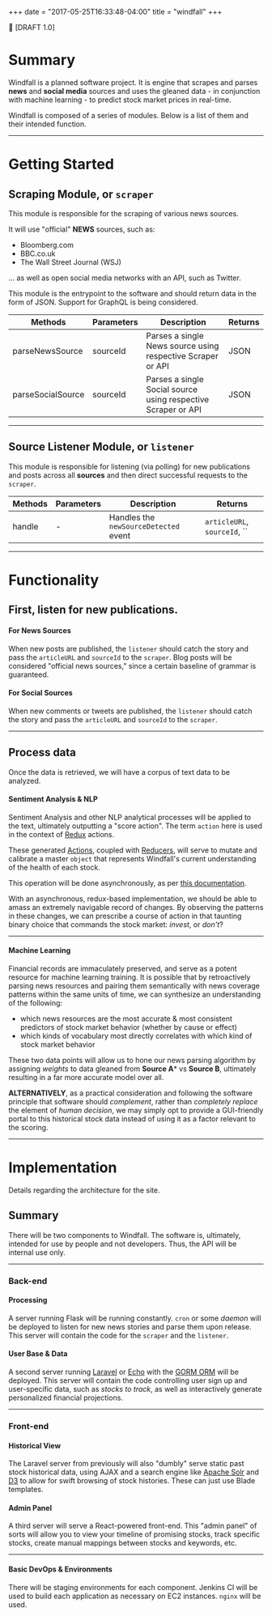 +++
date = "2017-05-25T16:33:48-04:00"
title = "windfall"
+++

:rotating_light: [DRAFT 1.0]

# Summary

Windfall is a planned software project. It is engine that scrapes and parses **news** and **social media** sources and uses the gleaned data - in conjunction with machine learning - to predict stock market prices in real-time.

Windfall is composed of a series of modules. Below is a list of them and their intended function.

---

# Getting Started

## Scraping Module, or `scraper`
This module is responsible for the scraping of various news sources.

It will use "official" **NEWS** sources, such as:
- Bloomberg.com
- BBC.co.uk
- The Wall Street Journal (WSJ)

... as well as open social media networks with an API, such as Twitter.

This module is the entrypoint to the software and should return data in the form of JSON. Support for GraphQL is being considered.

| Methods | Parameters | Description | Returns
|---|---|---|---|
| parseNewsSource | sourceId | Parses a single News source using respective Scraper or API| JSON
| parseSocialSource | sourceId | Parses a single Social source using respective Scraper or API| JSON

---

## Source Listener Module, or `listener`
This module is responsible for listening (via polling) for new publications and posts across all **sources** and then direct successful requests to the `scraper`. 

| Methods | Parameters | Description | Returns
|---|---|---|---|
| handle | - | Handles the `newSourceDetected` event | `articleURL`, `sourceId`, ``

---

# Functionality

## First, listen for new publications.

#### For News Sources
When new posts are published, the `listener` should catch the story and pass the `articleURL` and `sourceId` to the `scraper`. Blog posts will be considered "official news sources," since a certain baseline of grammar is guaranteed.

#### For Social Sources
When new comments or tweets are published, the `listener` should catch the story and pass the `articleURL` and `sourceId` to the `scraper`.

---

## Process data
Once the data is retrieved, we will have a corpus of text data to be analyzed.


#### Sentiment Analysis & NLP

Sentiment Analysis and other NLP analytical processes will be applied to the text, ultimately outputting a "score action". The term `action` here is used in the context of [Redux](http://redux.js.org/) actions. 

These generated [Actions](http://redux.js.org/docs/basics/Actions.html), coupled with [Reducers](http://redux.js.org/docs/basics/Reducers.html), will serve to mutate and calibrate a master `object` that represents Windfall's current understanding of the health of each stock.

This operation will be done asynchronously, as per [this documentation](http://redux.js.org/docs/advanced/AsyncActions.html).

With an asynchronous, redux-based implementation, we should be able to amass an extremely navigable record of changes. By observing the patterns in these changes, we can prescribe a course of action in that taunting binary choice that commands the stock market: *invest*, or *don't*?

--- 

#### Machine Learning

Financial records are immaculately preserved, and serve as a potent resource for machine learning training. It is possible that by retroactively parsing news resources and pairing them semantically with news coverage patterns within the same units of time, we can synthesize an understanding of the following:

- which news resources are the most accurate & most consistent predictors of stock market behavior (whether by cause or effect)
- which kinds of vocabulary most directly correlates with which kind of stock market behavior

These two data points will allow us to hone our news parsing algorithm by assigning *weights* to data gleaned from **Source A*** vs **Source B**, ultimately resulting in a far more accurate model over all.

**ALTERNATIVELY**, as a practical consideration and following the software principle that software should *complement*, rather than *completely replace* the element of *human decision*, we may simply opt to provide a GUI-friendly portal to this historical stock data instead of using it as a factor relevant to the scoring.

---

# Implementation

Details regarding the architecture for the site.

## Summary
There will be two components to Windfall. The software is, ultimately, intended for use by people and not developers. Thus, the API will be internal use only. 

---

### Back-end

#### Processing
A server running Flask will be running constantly. `cron` or some *daemon* will be deployed to listen for new news stories and parse them upon release. This server will contain the code for the `scraper` and the `listener`. 

#### User Base & Data
A second server running [Laravel](http://laravel.com/) or [Echo](https://echo.labstack.com/) with the [GORM ORM](https://github.com/jinzhu/gorm) will be deployed. This server will contain the code controlling user sign up and user-specific data, such as *stocks to track*, as well as interactively generate personalized financial projections.

---
### Front-end

#### Historical View
The Laravel server from previously will also "dumbly" serve static past stock historical data, using AJAX and a search engine like [Apache Solr](http://lucene.apache.org/solr/) and [D3](https://d3js.org/) to allow for swift browsing of stock histories. These can just use Blade templates.

#### Admin Panel
A third server will serve a React-powered front-end. This "admin panel" of sorts will allow you to view your timeline of promising stocks, track specific stocks, create manual mappings between stocks and keywords, etc.

---

#### Basic DevOps & Environments
There will be staging environments for each component. Jenkins CI will be used to build each application as necessary on EC2 instances. `nginx` will be used. 